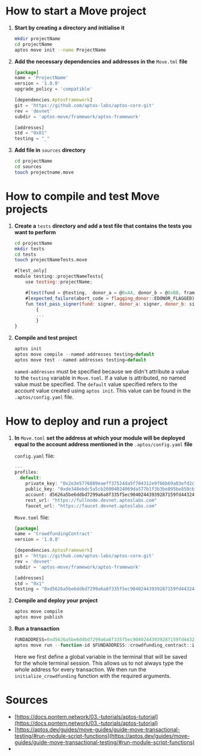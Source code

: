 # How to start a Move project

1. **********************************************************************************************Start by creating a directory and initialise it**********************************************************************************************
    
    ```bash
    mkdir projectName
    cd projectName
    aptos move init --name ProjectName
    ```
    
2. ************************************************************************************************************************Add the necessary dependencies and addresses in the************************************************************************************************************************ `Move.tml` ********file********
    
    ```jsx
    [package]
    name = 'ProjectName'
    version = '1.0.0'
    upgrade_policy = 'compatible'
    
    [dependencies.AptosFramework]
    git = 'https://github.com/aptos-labs/aptos-core.git'
    rev = 'devnet'
    subdir = 'aptos-move/framework/aptos-framework'
    
    [addresses]
    std = "0x01"
    testing = "_"
    ```
    
3. ****************************************Add file in**************************************** `sources` ********directory********
    
    ```bash
    cd projectName
    cd sources
    touch projectname.move
    ```
    

# How to compile and test Move projects

1. ********************************************************Create a******************************************************** `tests` ********************************************************directory and add a test file that contains the tests you want to perform********************************************************
    
    ```bash
    cd projectName
    mkdir tests
    cd tests
    touch projectNameTests.move
    ```
    
    ```jsx
    #[test_only]
    module testing::projectNameTests{
        use testing::projectName;
    
        #[test(fund = @testing,  donor_a = @0xAA, donor_b = @0xBB, framework = @aptos_framework)]
        #[expected_failure(abort_code = flagging_donor::EDONOR_FLAGGED)]
        fun test_pass_signer(fund: signer, donor_a: signer, donor_b: signer, framework: signer) 
    		{
            ...
    		}
    }
    ```
    
2. ********************************Compile and test project********************************
    
    ```jsx
    aptos init
    aptos move compile --named-addresses testing=default
    aptos move test --named-addresses testing=default
    ```
    
    `named-addresses` must be specified because we didn't attribute a value to the `testing` variable in `Move.toml`. If a value is attributed, no named value must be specified. The `default` value specified refers to the account value created using `aptos init`. This value can be found in the `.aptos/config.yaml` file.
    

# How to deploy and run a project

1. **************************In************************** `Move.toml` **************************set the address at which your module will be deployed equal to the account address mentioned in the************************** `.aptos/config.yaml` **************************file**************************
    
    `config.yaml` file:
    
    ```jsx
    ---
    profiles:
      default:
        private_key: "0x2e3e5776889eaeff37524da5f704312e9f66b69a03efd2cb419ebd7f98db4c98"
        public_key: "0xde348ebdc5a5cb26004024069da577b1f3b3be895be858cb426356798b5ee235"
        account: d5626a5be6ddbd7299a6a8f335f5ec90402443939287159fd443244fffbbc725
        rest_url: "https://fullnode.devnet.aptoslabs.com"
        faucet_url: "https://faucet.devnet.aptoslabs.com"
    ```
    
    `Move.toml` file:
    
    ```jsx
    [package]
    name = 'CrowdfundingContract'
    version = '1.0.0'
    
    [dependencies.AptosFramework]
    git = 'https://github.com/aptos-labs/aptos-core.git'
    rev = 'devnet'
    subdir = 'aptos-move/framework/aptos-framework'
    
    [addresses]
    std = "0x1"
    testing = "0xd5626a5be6ddbd7299a6a8f335f5ec90402443939287159fd443244fffbbc725"
    ```
    
2. ****************************************************************Compile and deploy your project****************************************************************
    
    ```jsx
    aptos move compile
    aptos move publish
    ```
    
3. **********************************Run a transaction**********************************
    
    ```jsx
    FUNDADDRESS=0xd5626a5be6ddbd7299a6a8f335f5ec90402443939287159fd443244fffbbc725
    aptos move run --function-id $FUNDADDRESS::crowdfunding_contract::initialize_crowdfunding --args u64:"30000000" u64:"10" --type-args 0x1::aptos_coin::AptosCoin
    ```
    
    Here we first define a global variable in the terminal that will be saved for the whole terminal session. This allows us to not always type the whole address for every transaction. We then run the `initialize_crowdfunding` function with the required arguments.
    

# Sources

- [https://docs.pontem.network/03.-tutorials/aptos-tutorial](https://docs.pontem.network/03.-tutorials/aptos-tutorial)
- [https://aptos.dev/guides/move-guides/guide-move-transactional-testing/#run-module-script-functions](https://aptos.dev/guides/move-guides/guide-move-transactional-testing/#run-module-script-functions)
-
